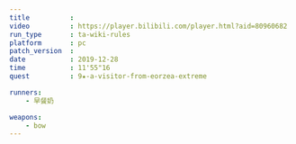 ```yaml
---
title          :
video          : https://player.bilibili.com/player.html?aid=80960682
run_type       : ta-wiki-rules
platform       : pc
patch_version  : 
date           : 2019-12-28
time           : 11'55"16
quest          : 9★-a-visitor-from-eorzea-extreme

runners:
    - 早餐奶

weapons:
    - bow
---
```

